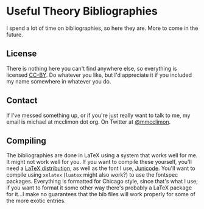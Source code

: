 # Useful Theory Bibliographies

I spend a lot of time on bibliographies, so here they are. More to come in the
future.

## License

There is nothing here you can't find anywhere else, so everything is licensed
[CC-BY](http://creativecommons.org/licenses/by/4.0/deed.en_US). Do whatever
you like, but I'd appreciate it if you included my name somewhere in whatever
you do.

## Contact

If I've messed something up, or if you're just really want to talk to me, my
email is michael at mcclimon dot org. On Twitter at
[@mmcclimon](http://twitter.com/mmcclimon).

## Compiling

The bibliographies are done in LaTeX using a system that works well for me. It
might not work well for you. If you want to compile these yourself, you'll
need a [LaTeX distribution](http://www.tug.org/texlive/), as well as the font
I use, [Junicode](http://junicode.sourceforge.net/). You'll want to compile
using `xelatex` (`luatex` might also work?) to use the fontspec packages.
Everything is formatted for Chicago style, since that's what I use; if you
want to format it some other way there's probably a LaTeX package for it...I
make no guarantees that the bib files will work properly for some of the more
exotic entries.
